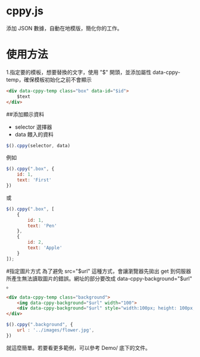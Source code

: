 cppy.js
=======
添加 JSON 數據，自動在地模版，簡化你的工作。

# 使用方法
1.指定要的模板，想要替換的文字，使用 "$" 開頭，並添加屬性 data-cppy-temp，確保模板初始化之前不會顯示

````html
<div data-cppy-temp class="box" data-id="$id">
    $text
</div>
````

##添加顯示資料
- selector 選擇器
- data 餵入的資料
````javascript
$().cppy(selector, data)
````
例如
````javascript
$().cppy(".box", {
    id: 1,
    text: 'First'
})
````
或
````javascript
$().cppy(".box", [
    {
        id: 1,
        text: 'Pen'
    },
    {
        id: 2,
        text: 'Apple'
    }
]);
````

#指定圖片方式
為了避免 src="$url" 這種方式，會讓瀏覽器先拋出 get 到伺服器所產生無法讀取圖片的錯誤。網址的部分要改成 data-cppy-background="$url" 。
````html
<div data-cppy-temp class="background">
    <img data-cppy-background="$url" width="100">
    <div data-cppy-background="$url" style="width:100px; height: 100px; background-size: cover; "></div>
</div>
````

````javascript
$().cppy(".background", {
    url : '../images/flower.jpg',
})
````
就這麼簡單。若要看更多範例，可以參考 Demo/ 底下的文件。


